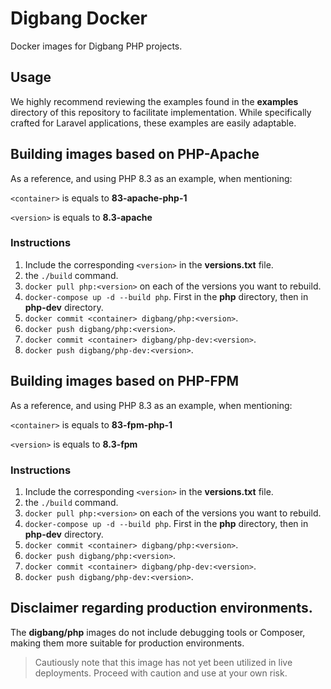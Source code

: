 # Digbang Docker
Docker images for Digbang PHP projects.

## Usage
We highly recommend reviewing the examples found in the **examples** directory of this repository to facilitate implementation. While specifically crafted for Laravel applications, these examples are easily adaptable.

## Building images based on PHP-Apache
As a reference, and using PHP 8.3 as an example, when mentioning:

`<container>` is equals to **83-apache-php-1**

`<version>` is equals to **8.3-apache**

### Instructions

1. Include the corresponding `<version>` in the **versions.txt** file.
2. the `./build` command.
3. `docker pull php:<version>` on each of the versions you want to rebuild.
4. `docker-compose up -d --build php`. First in the **php** directory, then in **php-dev** directory.
5. `docker commit <container> digbang/php:<version>`.
6. `docker push digbang/php:<version>`.
7. `docker commit <container> digbang/php-dev:<version>`.
8. `docker push digbang/php-dev:<version>`.

## Building images based on PHP-FPM
As a reference, and using PHP 8.3 as an example, when mentioning:

`<container>` is equals to **83-fpm-php-1**

`<version>` is equals to **8.3-fpm**

### Instructions

1. Include the corresponding `<version>` in the **versions.txt** file.
1. the `./build` command.
2. `docker pull php:<version>` on each of the versions you want to rebuild.
3. `docker-compose up -d --build php`. First in the **php** directory, then in **php-dev** directory.
4. `docker commit <container> digbang/php:<version>`.
5. `docker push digbang/php:<version>`.
6. `docker commit <container> digbang/php-dev:<version>`.
7. `docker push digbang/php-dev:<version>`.

## Disclaimer regarding production environments.
The **digbang/php** images do not include debugging tools or Composer, making them more suitable for production environments.

> Cautiously note that this image has not yet been utilized in live deployments. Proceed with caution and use at your own risk.